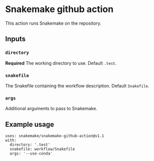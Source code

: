 # Snakemake github action

This action runs Snakemake on the repository.

## Inputs

### `directory`

**Required** The working directory to use. Default `.test`.

### `snakefile`

The Snakefile containing the workflow description. Default `Snakefile`.

### `args`

Additional arguments to pass to Snakemake.

## Example usage

```
uses: snakemake/snakemake-github-action@v1.1
with:
  directory: '.test'
  snakefile: workflow/Snakefile
  args: '--use-conda'
```
